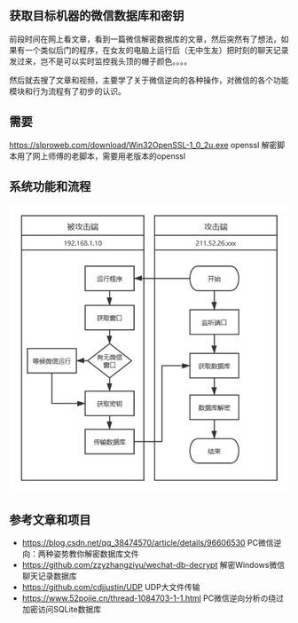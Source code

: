## 获取目标机器的微信数据库和密钥

前段时间在网上看文章，看到一篇微信解密数据库的文章，然后突然有了想法，如果有一个类似后门的程序，在女友的电脑上运行后（无中生友）把时刻的聊天记录发过来，岂不是可以实时监控我头顶的帽子颜色。。。。

然后就去搜了文章和视频，主要学了关于微信逆向的各种操作，对微信的各个功能模块和行为流程有了初步的认识。

## 需要
https://slproweb.com/download/Win32OpenSSL-1_0_2u.exe
openssl 解密脚本用了网上师傅的老脚本，需要用老版本的openssl

## 系统功能和流程

![model](model.png)

## 参考文章和项目

- https://blog.csdn.net/qq_38474570/article/details/96606530
  PC微信逆向：两种姿势教你解密数据库文件
-   https://github.com/zzyzhangziyu/wechat-db-decrypt
  解密Windows微信聊天记录数据库
-   https://github.com/cdjjustin/UDP
  UDP大文件传输 
-   https://www.52pojie.cn/thread-1084703-1-1.html
  PC微信逆向分析の绕过加密访问SQLite数据库
